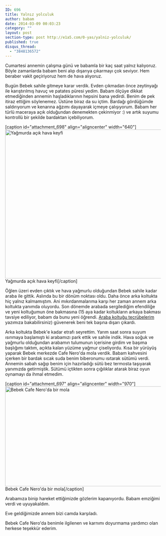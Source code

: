 ```yaml
---
ID: 696
title: Yalnız yolculuk
author: babam
date: 2014-03-09 00:03:23
category: ""
layout: post
section-type: post http://e1a5.com/0-yas/yalniz-yolculuk/
published: true
disqus_thread:
  - "3848136572"
---
```

Cumartesi annemin çalışma günü ve babamla bir kaç saat yalnız kalıyoruz. Böyle zamanlarda babam beni alıp dışarıya çıkarmayı çok seviyor. Hem beraber vakit geçiriyoruz hem de hava alıyoruz.

Bugün Bebek sahile gitmeye karar verdik. Evden çıkmadan önce zeytinyağı ile karıştırılmış havuç ve patates püresi yedim. Babam ölçüye dikkat etmediğinden annemin haşladıklarının hepsini bana yedirdi. Benim de pek itiraz ettiğim söylenemez. Üstüne biraz da su içtim. Bardağı gördüğümde saldırıyorum ve kenarına ağzımı dayayarak içmeye çalışıyorum. Babam her türlü maceraya açık olduğundan denemekten çekinmiyor :) ve artık suyumu kontrollü bir şekilde bardaktan içebiliyorum.

[caption id="attachment_698" align="aligncenter" width="640"]<a href="http://e1a5.com/wp-content/uploads/2014/03/bebek_sahil.jpg"><img class="wp-image-698 size-full" src="http://e1a5.com/wp-content/uploads/2014/03/bebek_sahil.jpg" alt="Yağmurda açık hava keyfi" width="640" height="480" /></a> Yağmurda açık hava keyfi[/caption]

Öğlen üzeri evden çıktık ve hava yağmurlu olduğundan Bebek sahile kadar araba ile gittik. Aslında bu bir dönüm noktası oldu. Daha önce arka koltukta hiç yalnız kalmamıştım. Ani mıkırdanmalarıma karşı her zaman annem arka koltukta yanımda oluyordu. Son dönemde arabada sergilediğim efendiliğe ve yeni koltuğumun öne bakmasına (15 aya kadar koltukların arkaya bakması tavsiye ediliyor, babam da bunu yeni öğrendi. <a title="Araba koltuğu tecrübelerim" href="http://e1a5.com/0-yas/araba-koltugu-tecrubelerim/">Araba koltuğu tecrübelerim</a> yazımıza bakabilirsiniz) güvenerek beni tek başına dışarı çıkardı.

Arka koltukta Bebek'e kadar etrafı seyrettim. Yarım saat sonra suyum ısınmaya başlamıştı ki arabamızı park ettik ve sahile indik. Hava soğuk ve yağmurlu olduğundan arabamın tulumunun içerisine girdim ve başıma başlığımı taktım, açıkta kalan yüzüme yağmur çiseliyordu. Kısa bir yürüyüş yaparak Bebek merkezde Cafe Nero'da mola verdik. Babam kahvesini içerken bir bardak sıcak suda benim biberonumu ısıtarak sütümü verdi. Annemin sabah sağıp benim için hazırladığı sütü bez termosta taşıyarak yanımızda getirmiştik. Sütümü içtikten sonra çığılıklar atarak biraz oyun oynamayı da ihmal etmedim.

[caption id="attachment_697" align="aligncenter" width="970"]<a href="http://e1a5.com/wp-content/uploads/2014/03/bebek_cafe_nero.jpg"><img class="wp-image-697" src="http://e1a5.com/wp-content/uploads/2014/03/bebek_cafe_nero.jpg" alt="Bebek Cafe Nero'da bir mola" width="970" height="322" /></a> Bebek Cafe Nero'da bir mola[/caption]

Arabamıza binip hareket ettiğimizde gözlerim kapanıyordu. Babam emziğimi verdi ve uyuyakaldım.

Eve geldiğimizde annem bizi camda karşıladı.

Bebek Cafe Nero'da benimle ilgilenen ve karnımı doyurmama yardımcı olan herkese teşekkür ederim.
